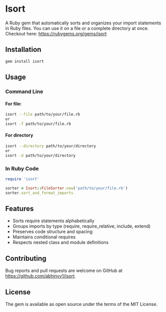 # Isort

A Ruby gem that automatically sorts and organizes your import statements in Ruby files. You can use it on a file or a complete directory at once.
Checkout here: https://rubygems.org/gems/isort

## Installation

```bash
gem install isort
```

## Usage

### Command Line

#### For file:
```bash
isort --file path/to/your/file.rb
or
isort -f path/to/your/file.rb
```
#### For directory
```bash
isort --directory path/to/your/directory
or
isort -d path/to/your/directory
```

### In Ruby Code

```ruby
require 'isort'

sorter = Isort::FileSorter.new('path/to/your/file.rb')
sorter.sort_and_format_imports
```

## Features

- Sorts require statements alphabetically
- Groups imports by type (require, require_relative, include, extend)
- Preserves code structure and spacing
- Maintains conditional requires
- Respects nested class and module definitions

## Contributing

Bug reports and pull requests are welcome on GitHub at https://github.com/abhinvv1/isort.

## License

The gem is available as open source under the terms of the MIT License.
